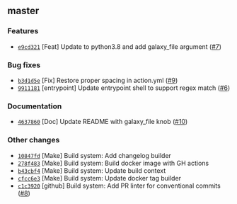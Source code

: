 ## master

### Features

 - [`e9cd321`](https://github.com/aristanetworks/ansible-avd/commit/e9cd321) [Feat]       Update to python3.8 and add galaxy_file argument ([#7](https://github.com/aristanetworks/ansible-avd/issues/7))

### Bug fixes

 - [`b3d1d5e`](https://github.com/aristanetworks/ansible-avd/commit/b3d1d5e) [Fix]        Restore proper spacing in action.yml ([#9](https://github.com/aristanetworks/ansible-avd/issues/9))
 - [`9911181`](https://github.com/aristanetworks/ansible-avd/commit/9911181) [entrypoint] Update entrypoint shell to support regex match ([#6](https://github.com/aristanetworks/ansible-avd/issues/6))

### Documentation

 - [`4637860`](https://github.com/aristanetworks/ansible-avd/commit/4637860) [Doc]        Update README with galaxy_file knob ([#10](https://github.com/aristanetworks/ansible-avd/issues/10))

### Other changes

 - [`10847fd`](https://github.com/aristanetworks/ansible-avd/commit/10847fd) [Make]       Build system: Add changelog builder
 - [`278f483`](https://github.com/aristanetworks/ansible-avd/commit/278f483) [Make]       Build system: Build docker image with GH actions
 - [`b43cbf4`](https://github.com/aristanetworks/ansible-avd/commit/b43cbf4) [Make]       Build system: Update build context
 - [`cfcc6e3`](https://github.com/aristanetworks/ansible-avd/commit/cfcc6e3) [Make]       Build system: Update docker tag builder
 - [`c1c3920`](https://github.com/aristanetworks/ansible-avd/commit/c1c3920) [github]     Build system: Add PR linter for conventional commits ([#8](https://github.com/aristanetworks/ansible-avd/issues/8))

